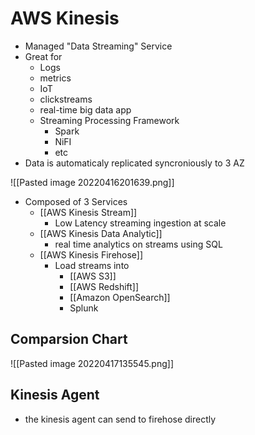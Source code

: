 # AWS Kinesis
- Managed "Data Streaming" Service
- Great for
	- Logs
	- metrics
	- IoT
	- clickstreams
	- real-time big data app
	- Streaming Processing Framework
		- Spark
		- NiFI
		- etc
- Data is automaticaly replicated syncroniously to 3 AZ

![[Pasted image 20220416201639.png]]
- Composed of 3 Services
	- [[AWS Kinesis Stream]]
		- Low Latency streaming ingestion at scale
	- [[AWS Kinesis Data Analytic]]
		- real time analytics on streams using SQL
	- [[AWS Kinesis Firehose]]
		- Load streams into
			- [[AWS S3]]
			- [[AWS Redshift]]
			- [[Amazon OpenSearch]]
			- Splunk

## Comparsion Chart
![[Pasted image 20220417135545.png]]

## Kinesis Agent
- the kinesis agent can send to firehose directly